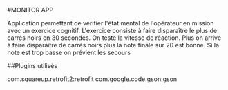 #MONITOR APP

Application permettant de vérifier l'état mental de l'opérateur en mission avec un exercice cognitif.
L'exercice consiste à faire disparaître le plus de carrés noirs en 30 secondes.
On teste la vitesse de réaction. Plus on arrive à faire disparaître de carrés noirs plus la note finale sur 20 est bonne.
Si la note est trop basse on prévient les secours

##Plugins utilisés

com.squareup.retrofit2:retrofit
com.google.code.gson:gson